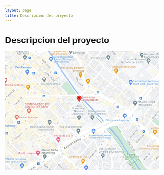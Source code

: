```yaml
---
layout: page
title: Descripcion del proyecto 
---
```



# Descripcion del proyecto

<div align="center"><img src="/assets/img/Ubi.jpg"></div>
